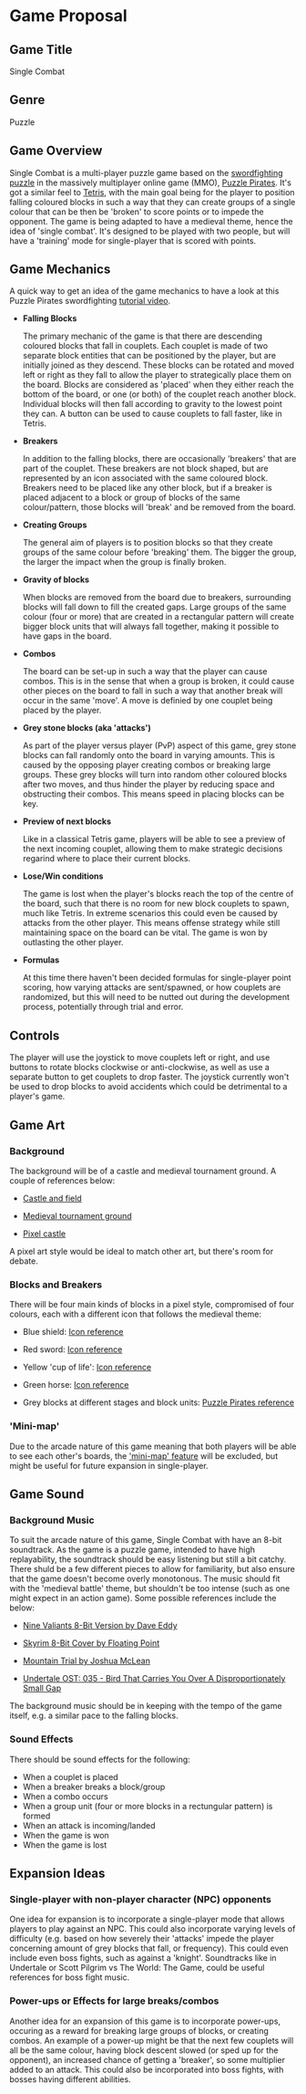 # Game Proposal

## Game Title

Single Combat

## Genre

Puzzle

## Game Overview

Single Combat is a multi-player puzzle game based on the [swordfighting puzzle](https://yppedia.puzzlepirates.com/Swordfight) in the massively multiplayer online game (MMO), [Puzzle Pirates](https://en.wikipedia.org/wiki/Puzzle_Pirates). It's got a similar feel to [Tetris](https://en.wikipedia.org/wiki/Tetris), with the main goal being for the player to position falling coloured blocks in such a way that they can create groups of a single colour that can be then be 'broken' to score points or to impede the opponent. The game is being adapted to have a medieval theme, hence the idea of 'single combat'. It's designed to be played with two people, but will have a 'training' mode for single-player that is scored with points.

## Game Mechanics

A quick way to get an idea of the game mechanics to have a look at this Puzzle Pirates swordfighting [tutorial video](https://www.youtube.com/watch?v=tjZq-b0F2GQ).

- **Falling Blocks**

    The primary mechanic of the game is that there are descending coloured blocks that fall in couplets. Each couplet is made of two separate block entities that can be positioned by the player, but are initially joined as they descend. These blocks can be rotated and moved left or right as they fall to allow the player to strategically place them on the board. Blocks are considered as 'placed' when they either reach the bottom of the board, or one (or both) of the couplet reach another block. Individual blocks will then fall according to gravity to the lowest point they can. A button can be used to cause couplets to fall faster, like in Tetris.

- **Breakers**

    In addition to the falling blocks, there are occasionally 'breakers' that are part of the couplet. These breakers are not block shaped, but are represented by an icon associated with the same coloured block. Breakers need to be placed like any other block, but if a breaker is placed adjacent to a block or group of blocks of the same colour/pattern, those blocks will 'break' and be removed from the board.

- **Creating Groups**

    The general aim of players is to position blocks so that they create groups of the same colour before 'breaking' them. The bigger the group, the larger the impact when the group is finally broken.

- **Gravity of blocks**

    When blocks are removed from the board due to breakers, surrounding blocks will fall down to fill the created gaps. Large groups of the same colour (four or more) that are created in a rectangular pattern will create bigger block units that will always fall together, making it possible to have gaps in the board.

- **Combos**

    The board can be set-up in such a way that the player can cause combos. This is in the sense that when a group is broken, it could cause other pieces on the board to fall in such a way that another break will occur in the same 'move'. A move is definied by one couplet being placed by the player.

- **Grey stone blocks (aka 'attacks')**

    As part of the player versus player (PvP) aspect of this game, grey stone blocks can fall randomly onto the board in varying amounts. This is caused by the opposing player creating combos or breaking large groups. These grey blocks will turn into random other coloured blocks after two moves, and thus hinder the player by reducing space and obstructing their combos. This means speed in placing blocks can be key.

- **Preview of next blocks**

    Like in a classical Tetris game, players will be able to see a preview of the next incoming couplet, allowing them to make strategic decisions regarind where to place their current blocks.

- **Lose/Win conditions**

    The game is lost when the player's blocks reach the top of the centre of the board, such that there is no room for new block couplets to spawn, much like Tetris. In extreme scenarios this could even be caused by attacks from the other player. This means offense strategy while still maintaining space on the board can be vital. The game is won by outlasting the other player.

- **Formulas**

    At this time there haven't been decided formulas for single-player point scoring, how varying attacks are sent/spawned, or how couplets are randomized, but this will need to be nutted out during the development process, potentially through trial and error.

## Controls

The player will use the joystick to move couplets left or right, and use buttons to rotate blocks clockwise or anti-clockwise, as well as use a separate button to get couplets to drop faster. The joystick currently won't be used to drop blocks to avoid accidents which could be detrimental to a player's game.

## Game Art

### Background

The background will be of a castle and medieval tournament ground. A couple of references below:

- [Castle and field](https://cdn1.vectorstock.com/i/1000x1000/80/40/medieval-battle-scene-in-cartoon-style-vector-42118040.jpg)

- [Medieval tournament ground](https://cdn3.vectorstock.com/i/1000x1000/69/02/empty-medieval-battle-scene-vector-41576902.jpg)

- [Pixel castle](https://images.squarespace-cdn.com/content/v1/551a19f8e4b0e8322a93850a/1555963806321-NC7RENATW8QTB9B75WFQ/Title_Image_16.png)

A pixel art style would be ideal to match other art, but there's room for debate.

### Blocks and Breakers

There will be four main kinds of blocks in a pixel style, compromised of four colours, each with a different icon that follows the medieval theme:

- Blue shield: [Icon reference](https://www.shutterstock.com/image-vector/shield-icon-pixel-design-gray-260nw-1296175603.jpg)

- Red sword: [Icon reference](https://cdn.vectorstock.com/i/preview-1x/64/78/sword-pixel-art-vector-43906478.jpg)

- Yellow 'cup of life': [Icon reference](https://thumbs.dreamstime.com/b/winner-pixel-trophy-cup-pixel-trophy-cup-240579038.jpg)

- Green horse: [Icon reference](https://www.shutterstock.com/image-vector/8-bit-pixel-horse-vector-260nw-1449653930.jpg)

- Grey blocks at different stages and block units: [Puzzle Pirates reference](https://yppedia.puzzlepirates.com/images/8/88/Crewswordfight.jpg)

### 'Mini-map'

Due to the arcade nature of this game meaning that both players will be able to see each other's boards, the ['mini-map' feature](https://yppedia.puzzlepirates.com/images/thumb/9/93/Swordfightchallenge.png/300px-Swordfightchallenge.png) will be excluded, but might be useful for future expansion in single-player.

## Game Sound

### Background Music

To suit the arcade nature of this game, Single Combat with have an 8-bit soundtrack. As the game is a puzzle game, intended to have high replayability, the soundtrack should be easy listening but still a bit catchy. There shuld be a few different pieces to allow for familiarity, but also ensure that the game doesn't become overly monotonous. The music should fit with the 'medieval battle' theme, but shouldn't be too intense (such as one might expect in an action game). Some possible references include the below:

- [Nine Valiants 8-Bit Version by Dave Eddy](https://www.youtube.com/watch?v=3x02rm1Dgoo)

- [Skyrim 8-Bit Cover by Floating Point](https://www.youtube.com/watch?v=fcFl6BgK_vw)

- [Mountain Trial by Joshua McLean](https://www.youtube.com/watch?v=L_OYo2RS8iU)

- [Undertale OST: 035 - Bird That Carries You Over A Disproportionately Small Gap](https://www.youtube.com/watch?v=Z51lfE2k7jU)

The background music should be in keeping with the tempo of the game itself, e.g. a similar pace to the falling blocks.

### Sound Effects

There should be sound effects for the following:

- When a couplet is placed
- When a breaker breaks a block/group
- When a combo occurs
- When a group unit (four or more blocks in a rectungular pattern) is formed
- When an attack is incoming/landed
- When the game is won
- When the game is lost

## Expansion Ideas

### Single-player with non-player character (NPC) opponents

One idea for expansion is to incorporate a single-player mode that allows players to play against an NPC. This could also incorporate varying levels of difficulty (e.g. based on how severely their 'attacks' impede the player concerning amount of grey blocks that fall, or frequency). This could even include even boss fights, such as against a 'knight'. Soundtracks like in Undertale or Scott Pilgrim vs The World: The Game, could be useful references for boss fight music.

### Power-ups or Effects for large breaks/combos

Another idea for an expansion of this game is to incorporate power-ups, occuring as a reward for breaking large groups of blocks, or creating combos. An example of a power-up might be that the next few couplets will all be the same colour, having block descent slowed (or sped up for the opponent), an increased chance of getting a 'breaker', so some multiplier added to an attack. This could also be incorporated into boss fights, with bosses having different abilities.
